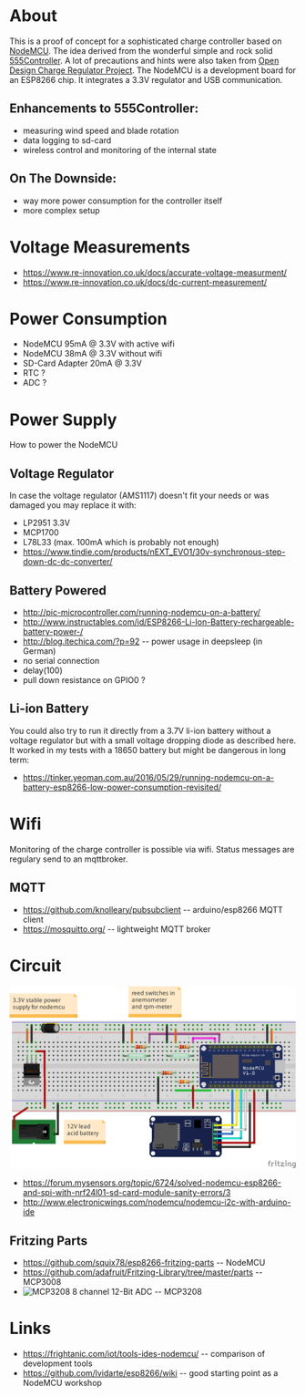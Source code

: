 # About
This is a proof of concept for a sophisticated charge controller based on
[NodeMCU](https://github.com/nodemcu). The idea derived from the wonderful
simple and rock solid [555Controller](http://mdpub.com/555Controller/).
A lot of precautions and hints were also taken from 
[Open Design Charge Regulator Project](https://www.re-innovation.co.uk/blog/2011/open-design-charge-regulator-project/).
The NodeMCU is a development board for an ESP8266 chip. It integrates a 3.3V regulator and USB communication.

## Enhancements to 555Controller:
 * measuring wind speed and blade rotation
 * data logging to sd-card
 * wireless control and monitoring of the internal state

## On The Downside:
 * way more power consumption for the controller itself
 * more complex setup


# Voltage Measurements
* https://www.re-innovation.co.uk/docs/accurate-voltage-measurment/
* https://www.re-innovation.co.uk/docs/dc-current-measurement/

# Power Consumption
* NodeMCU 95mA @ 3.3V with active wifi
* NodeMCU 38mA @ 3.3V without wifi
* SD-Card Adapter 20mA @ 3.3V
* RTC ?
* ADC ?

# Power Supply
How to power the NodeMCU
## Voltage Regulator
In case the voltage regulator (AMS1117) doesn't fit your needs or was damaged
you may replace it with:
* LP2951 3.3V
* MCP1700
* L78L33 (max. 100mA which is probably not enough)
* https://www.tindie.com/products/nEXT_EVO1/30v-synchronous-step-down-dc-dc-converter/

## Battery Powered
* http://pic-microcontroller.com/running-nodemcu-on-a-battery/
* http://www.instructables.com/id/ESP8266-Li-Ion-Battery-rechargeable-battery-power-/
* http://blog.itechica.com/?p=92 -- power usage in deepsleep (in German)
 * no serial connection
 * delay(100)
 * pull down resistance on GPIO0 ?

## Li-ion Battery
You could also try to run it directly from a 3.7V li-ion battery without a voltage
regulator but with a small voltage dropping diode as described here. It worked
in my tests with a 18650 battery but might be dangerous in long term:
* https://tinker.yeoman.com.au/2016/05/29/running-nodemcu-on-a-battery-esp8266-low-power-consumption-revisited/

# Wifi
Monitoring of the charge controller is possible via wifi. Status
messages are regulary send to an mqttbroker.

## MQTT
* https://github.com/knolleary/pubsubclient -- arduino/esp8266 MQTT client
* https://mosquitto.org/ -- lightweight MQTT broker

# Circuit
![](nodemcu-wind-power-monitor.png)

* https://forum.mysensors.org/topic/6724/solved-nodemcu-esp8266-and-spi-with-nrf24l01-sd-card-module-sanity-errors/3
* http://www.electronicwings.com/nodemcu/nodemcu-i2c-with-arduino-ide

## Fritzing Parts
* https://github.com/squix78/esp8266-fritzing-parts -- NodeMCU
* https://github.com/adafruit/Fritzing-Library/tree/master/parts -- MCP3008
* ![MCP3208 8 channel 12-Bit ADC](MCP3208_8-channel_12-bit_ADC.fzpz) -- MCP3208

# Links
* https://frightanic.com/iot/tools-ides-nodemcu/ -- comparison of development tools
* https://github.com/lvidarte/esp8266/wiki -- good starting point as a NodeMCU workshop
